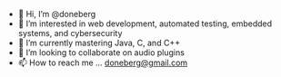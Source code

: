 - 👋 Hi, I’m @doneberg
- 👀 I’m interested in web development, automated testing, embedded systems, and cybersecurity 
- 🌱 I’m currently mastering Java, C, and C++
- 💞️ I’m looking to collaborate on audio plugins
- 📫 How to reach me ... doneberg@gmail.com

<!---
doneberg/doneberg is a ✨ special ✨ repository because its `README.md` (this file) appears on your GitHub profile.
You can click the Preview link to take a look at your changes.
--->
